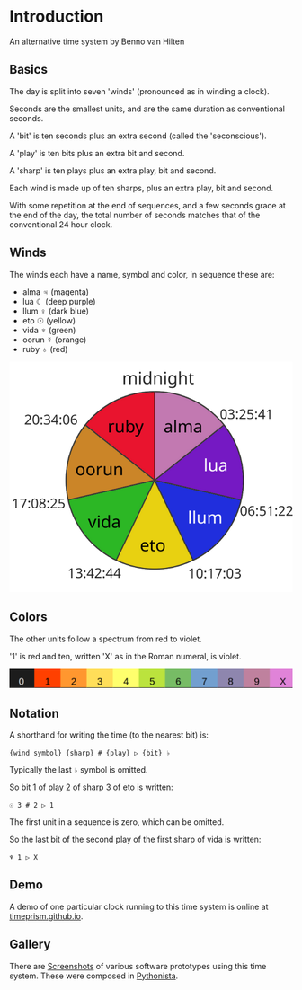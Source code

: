 # Introduction

An alternative time system by Benno van Hilten

## Basics

The day is split into seven 'winds' (pronounced as in winding a clock).

Seconds are the smallest units, and are the same duration as conventional seconds.

A 'bit' is ten seconds plus an extra second (called the 'seconscious').

A 'play' is ten bits plus an extra bit and second.

A 'sharp' is ten plays plus an extra play, bit and second.

Each wind is made up of ten sharps, plus an extra play, bit and second.

With some repetition at the end of sequences, and a few seconds grace at the end of the day, the total number of seconds matches that of the conventional 24 hour clock.

## Winds

The winds each have a name, symbol and color, in sequence these are:
- alma ♃ (magenta)
- lua ☾ (deep purple)
- llum ♀ (dark blue)
- eto ☉ (yellow)
- vida ♆ (green)
- oorun ☿ (orange)
- ruby ♁ (red)

![seven winds](https://raw.githubusercontent.com/timeprism/introduction/main/wind%20times.png)

## Colors

The other units follow a spectrum from red to violet.

'1' is red and ten, written 'X' as in the Roman numeral, is violet.

![units](https://raw.githubusercontent.com/timeprism/introduction/main/unit%20colors.png)

## Notation

A shorthand for writing the time (to the nearest bit) is:

``{wind symbol} {sharp} # {play} ▷ {bit} ♭``

Typically the last ``♭`` symbol is omitted.

So bit 1 of play 2 of sharp 3 of eto is written:

``☉ 3 # 2 ▷ 1``

The first unit in a sequence is zero, which can be omitted.

So the last bit of the second play of the first sharp of vida is written:

``♆ 1 ▷ X``

## Demo

A demo of one particular clock running to this time system is online at [timeprism.github.io](https://timeprism.github.io).

## Gallery

There are [Screenshots](https://github.com/timeprism/introduction/tree/main/gallery) of various software prototypes using this time system. These were composed in [Pythonista](http://omz-software.com/pythonista/).
